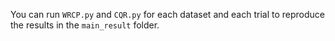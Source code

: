You can run `WRCP.py` and `CQR.py` for each dataset and each trial to reproduce the results in the `main_result` folder.
